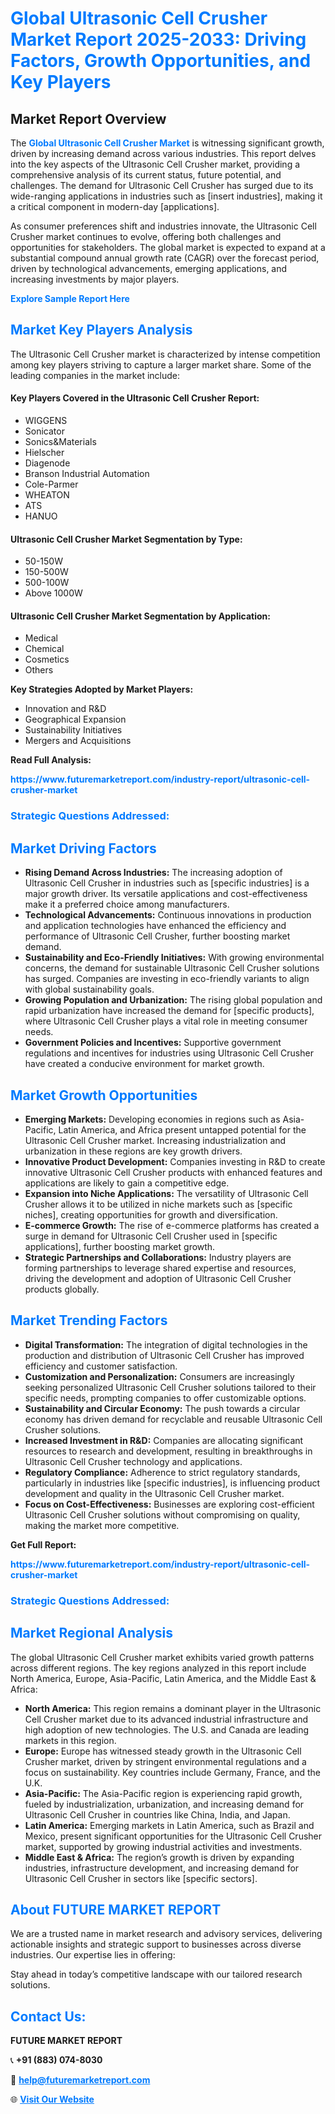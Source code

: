 <h1 style="color: #007BFF;">Global Ultrasonic Cell Crusher Market Report 2025-2033: Driving Factors, Growth Opportunities, and Key Players</h1>

<section id="overview">
<h2>Market Report Overview</h2>
<p>The <a href="https://www.futuremarketreport.com/industry-report/ultrasonic-cell-crusher-market" style="color: #007BFF; text-decoration: none;"><strong>Global Ultrasonic Cell Crusher Market</strong></a> is witnessing significant growth, driven by increasing demand across various industries. This report delves into the key aspects of the Ultrasonic Cell Crusher market, providing a comprehensive analysis of its current status, future potential, and challenges. The demand for Ultrasonic Cell Crusher has surged due to its wide-ranging applications in industries such as [insert industries], making it a critical component in modern-day [applications].</p>
<p>As consumer preferences shift and industries innovate, the Ultrasonic Cell Crusher market continues to evolve, offering both challenges and opportunities for stakeholders. The global market is expected to expand at a substantial compound annual growth rate (CAGR) over the forecast period, driven by technological advancements, emerging applications, and increasing investments by major players.</p>
</section>

<section id="overview">
<p><a href="https://www.futuremarketreport.com/request-sample/reportId=52619" style="color: #007BFF; text-decoration: none;"><strong>Explore Sample Report Here</strong></a></p>
</section>

<section id="key-players">
<h2 style="color: #007BFF;">Market Key Players Analysis</h2>
<p>The Ultrasonic Cell Crusher market is characterized by intense competition among key players striving to capture a larger market share. Some of the leading companies in the market include:</p>
<h4>Key Players Covered in the Ultrasonic Cell Crusher Report:</h4>
<ul><li>WIGGENS</li><li>Sonicator</li><li>Sonics&amp;Materials</li><li>Hielscher</li><li>Diagenode</li><li>Branson Industrial Automation</li><li>Cole-Parmer</li><li>WHEATON</li><li>ATS</li><li>HANUO</li></ul>
<h4>Ultrasonic Cell Crusher Market Segmentation by Type:</h4>
<ul><li>50-150W</li><li>150-500W</li><li>500-100W</li><li>Above 1000W</li></ul>

<h4>Ultrasonic Cell Crusher Market Segmentation by Application:</h4>
<ul><li>Medical</li><li>Chemical</li><li>Cosmetics</li><li>Others</li></ul>
<p><strong>Key Strategies Adopted by Market Players:</strong></p>
<ul>
<li>Innovation and R&D</li>
<li>Geographical Expansion</li>
<li>Sustainability Initiatives</li>
<li>Mergers and Acquisitions</li>
</ul>
</section>

<section>
<p><strong>Read Full Analysis: </strong></p><a href="https://www.futuremarketreport.com/industry-report/ultrasonic-cell-crusher-market" style="color: #007BFF; text-decoration: none;"><strong>https://www.futuremarketreport.com/industry-report/ultrasonic-cell-crusher-market</strong></a>
<h3 style="color: #007BFF;">Strategic Questions Addressed:</h3>
</section>

<section id="driving-factors">
<h2 style="color: #007BFF;">Market Driving Factors</h2>
<ul>
<li><strong>Rising Demand Across Industries:</strong> The increasing adoption of Ultrasonic Cell Crusher in industries such as [specific industries] is a major growth driver. Its versatile applications and cost-effectiveness make it a preferred choice among manufacturers.</li>
<li><strong>Technological Advancements:</strong> Continuous innovations in production and application technologies have enhanced the efficiency and performance of Ultrasonic Cell Crusher, further boosting market demand.</li>
<li><strong>Sustainability and Eco-Friendly Initiatives:</strong> With growing environmental concerns, the demand for sustainable Ultrasonic Cell Crusher solutions has surged. Companies are investing in eco-friendly variants to align with global sustainability goals.</li>
<li><strong>Growing Population and Urbanization:</strong> The rising global population and rapid urbanization have increased the demand for [specific products], where Ultrasonic Cell Crusher plays a vital role in meeting consumer needs.</li>
<li><strong>Government Policies and Incentives:</strong> Supportive government regulations and incentives for industries using Ultrasonic Cell Crusher have created a conducive environment for market growth.</li>
</ul>
</section>

<section id="growth-opportunities">
<h2 style="color: #007BFF;">Market Growth Opportunities</h2>
<ul>
<li><strong>Emerging Markets:</strong> Developing economies in regions such as Asia-Pacific, Latin America, and Africa present untapped potential for the Ultrasonic Cell Crusher market. Increasing industrialization and urbanization in these regions are key growth drivers.</li>
<li><strong>Innovative Product Development:</strong> Companies investing in R&D to create innovative Ultrasonic Cell Crusher products with enhanced features and applications are likely to gain a competitive edge.</li>
<li><strong>Expansion into Niche Applications:</strong> The versatility of Ultrasonic Cell Crusher allows it to be utilized in niche markets such as [specific niches], creating opportunities for growth and diversification.</li>
<li><strong>E-commerce Growth:</strong> The rise of e-commerce platforms has created a surge in demand for Ultrasonic Cell Crusher used in [specific applications], further boosting market growth.</li>
<li><strong>Strategic Partnerships and Collaborations:</strong> Industry players are forming partnerships to leverage shared expertise and resources, driving the development and adoption of Ultrasonic Cell Crusher products globally.</li>
</ul>
</section>

<section id="trending-factors">
<h2 style="color: #007BFF;">Market Trending Factors</h2>
<ul>
<li><strong>Digital Transformation:</strong> The integration of digital technologies in the production and distribution of Ultrasonic Cell Crusher has improved efficiency and customer satisfaction.</li>
<li><strong>Customization and Personalization:</strong> Consumers are increasingly seeking personalized Ultrasonic Cell Crusher solutions tailored to their specific needs, prompting companies to offer customizable options.</li>
<li><strong>Sustainability and Circular Economy:</strong> The push towards a circular economy has driven demand for recyclable and reusable Ultrasonic Cell Crusher solutions.</li>
<li><strong>Increased Investment in R&D:</strong> Companies are allocating significant resources to research and development, resulting in breakthroughs in Ultrasonic Cell Crusher technology and applications.</li>
<li><strong>Regulatory Compliance:</strong> Adherence to strict regulatory standards, particularly in industries like [specific industries], is influencing product development and quality in the Ultrasonic Cell Crusher market.</li>
<li><strong>Focus on Cost-Effectiveness:</strong> Businesses are exploring cost-efficient Ultrasonic Cell Crusher solutions without compromising on quality, making the market more competitive.</li>
</ul>
</section>

<section>
<p><strong>Get Full Report: </strong></p><a href="https://www.futuremarketreport.com/industry-report/ultrasonic-cell-crusher-market" style="color: #007BFF; text-decoration: none;"><strong>https://www.futuremarketreport.com/industry-report/ultrasonic-cell-crusher-market</strong></a>
<h3 style="color: #007BFF;">Strategic Questions Addressed:</h3>
</section>


<section id="regional-analysis">
<h2 style="color: #007BFF;">Market Regional Analysis</h2>
<p>The global Ultrasonic Cell Crusher market exhibits varied growth patterns across different regions. The key regions analyzed in this report include North America, Europe, Asia-Pacific, Latin America, and the Middle East & Africa:</p>
<ul>
<li><strong>North America:</strong> This region remains a dominant player in the Ultrasonic Cell Crusher market due to its advanced industrial infrastructure and high adoption of new technologies. The U.S. and Canada are leading markets in this region.</li>
<li><strong>Europe:</strong> Europe has witnessed steady growth in the Ultrasonic Cell Crusher market, driven by stringent environmental regulations and a focus on sustainability. Key countries include Germany, France, and the U.K.</li>
<li><strong>Asia-Pacific:</strong> The Asia-Pacific region is experiencing rapid growth, fueled by industrialization, urbanization, and increasing demand for Ultrasonic Cell Crusher in countries like China, India, and Japan.</li>
<li><strong>Latin America:</strong> Emerging markets in Latin America, such as Brazil and Mexico, present significant opportunities for the Ultrasonic Cell Crusher market, supported by growing industrial activities and investments.</li>
<li><strong>Middle East & Africa:</strong> The region’s growth is driven by expanding industries, infrastructure development, and increasing demand for Ultrasonic Cell Crusher in sectors like [specific sectors].</li>
</ul>
</section>

<footer>
<h2 style="color: #007BFF;">About FUTURE MARKET REPORT</h2>
<p>We are a trusted name in market research and advisory services, delivering actionable insights and strategic support to businesses across diverse industries. Our expertise lies in offering:</p>

<p>Stay ahead in today’s competitive landscape with our tailored research solutions.</p>

<h2 style="color: #007BFF;">Contact Us:</h2>
<p><strong>FUTURE MARKET REPORT</strong></p>
<p>📞 <strong>+91 (883) 074-8030</strong></p>
<p>📧 <strong><a href="mailto:help@futuremarketreport.com" style="color: #007BFF;">help@futuremarketreport.com</a></strong></p>
<p>🌐 <strong><a href="https://www.futuremarketreport.com/" style="color: #007BFF;">Visit Our Website</a></strong></p>
</footer>